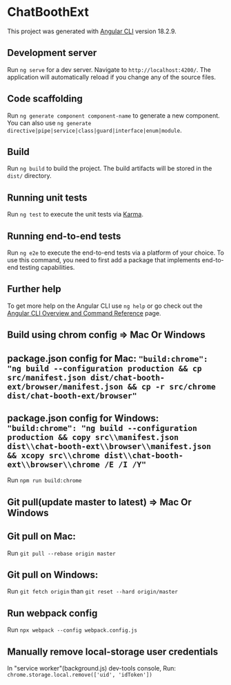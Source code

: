 # ChatBoothExt

This project was generated with [Angular CLI](https://github.com/angular/angular-cli) version 18.2.9.

## Development server

Run `ng serve` for a dev server. Navigate to `http://localhost:4200/`. The application will automatically reload if you change any of the source files.

## Code scaffolding

Run `ng generate component component-name` to generate a new component. You can also use `ng generate directive|pipe|service|class|guard|interface|enum|module`.

## Build

Run `ng build` to build the project. The build artifacts will be stored in the `dist/` directory.

## Running unit tests

Run `ng test` to execute the unit tests via [Karma](https://karma-runner.github.io).

## Running end-to-end tests

Run `ng e2e` to execute the end-to-end tests via a platform of your choice. To use this command, you need to first add a package that implements end-to-end testing capabilities.

## Further help

To get more help on the Angular CLI use `ng help` or go check out the [Angular CLI Overview and Command Reference](https://angular.dev/tools/cli) page.

## Build using chrom config => Mac Or Windows

## package.json config for Mac: `"build:chrome": "ng build --configuration production && cp src/manifest.json dist/chat-booth-ext/browser/manifest.json && cp -r src/chrome dist/chat-booth-ext/browser"`

## package.json config for Windows: `"build:chrome": "ng build --configuration production && copy src\\manifest.json dist\\chat-booth-ext\\browser\\manifest.json && xcopy src\\chrome dist\\chat-booth-ext\\browser\\chrome /E /I /Y"`

Run `npm run build:chrome`

## Git pull(update master to latest) => Mac Or Windows

## Git pull on Mac: 
Run `git pull --rebase origin master`

## Git pull on Windows: 
Run `git fetch origin` than `git reset --hard origin/master`

## Run webpack config

Run `npx webpack --config webpack.config.js`

## Manually remove local-storage user credentials

In "service worker"(background.js) dev-tools console, Run: `chrome.storage.local.remove(['uid', 'idToken'])` 
